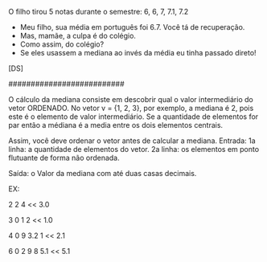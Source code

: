 O filho tirou 5 notas durante o semestre: 6, 6, 7, 7.1, 7.2
- Meu filho, sua média em português foi 6.7. Você tá de recuperação.
- Mas, mamãe, a culpa é do colégio.
- Como assim, do colégio?
- Se eles usassem a mediana ao invés da média eu tinha passado direto!

[DS]

##########################

O cálculo da mediana consiste em descobrir qual o valor intermediário
do vetor ORDENADO. No vetor v = {1, 2, 3}, por exemplo, a mediana é 2, pois este
é o elemento de valor intermediário. Se a quantidade de elementos for par então a médiana é a media entre os dois elementos centrais.

Assim, você deve ordenar o vetor antes de calcular a mediana.
Entrada: 1a linha: a quantidade de elementos do vetor. 2a linha: os elementos em ponto flutuante de forma não ordenada.

Saída: o Valor da mediana com até duas casas decimais.

EX:
>>
2
2 4
<<
3.0

>>
3
0 1 2
<<
1.0

>>
4
0 9 3.2 1
<<
2.1

>>
6
0 2 9 8 5.1
<<
5.1